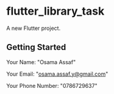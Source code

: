 # flutter_library_task

A new Flutter project.

## Getting Started

Your Name: "Osama Assaf"

Your Email: "osama.assaf.y@gmail.com"

Your Phone Number: "0786729637"

